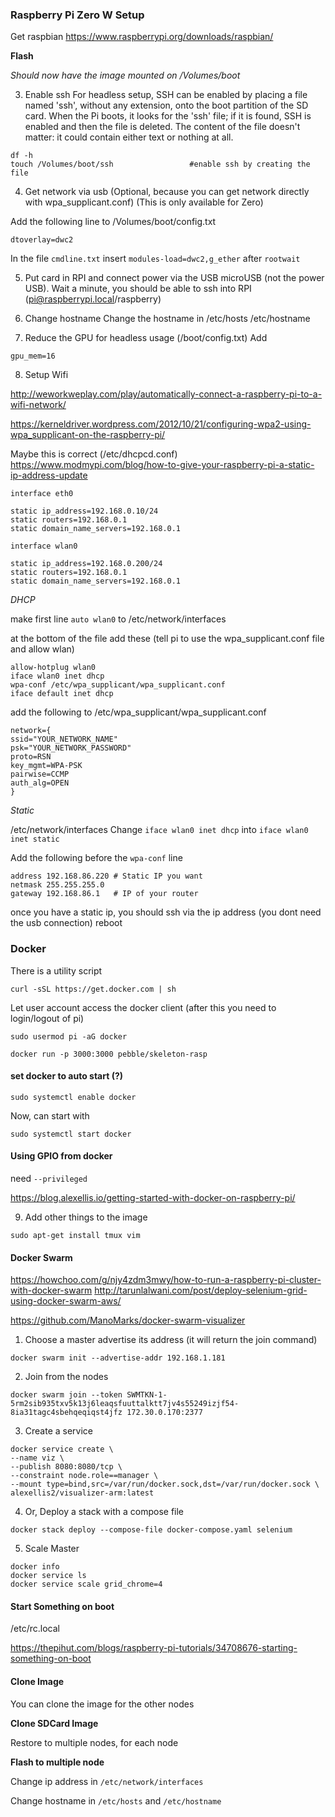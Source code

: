 
### Raspberry Pi Zero W Setup

Get raspbian  https://www.raspberrypi.org/downloads/raspbian/

**Flash**

*Should now have the image mounted on /Volumes/boot* 

3. Enable ssh
For headless setup, SSH can be enabled by placing a file named 'ssh', without any extension, onto the boot partition of the SD card. When the Pi boots, it looks for the 'ssh' file; if it is found, SSH is enabled and then the file is deleted. The content of the file doesn't matter: it could contain either text or nothing at all.
```
df -h
touch /Volumes/boot/ssh                 #enable ssh by creating the file
```

4. Get network via usb (Optional, because you can get network directly with wpa_supplicant.conf)
(This is only available for Zero)

Add the following line to /Volumes/boot/config.txt

```
dtoverlay=dwc2
```

In the file `cmdline.txt` insert `modules-load=dwc2,g_ether` after `rootwait`

5. Put card in RPI and connect power via the USB microUSB (not the power USB).
   Wait a minute, you should be able to ssh into RPI
   (pi@raspberrypi.local/raspberry)


6. Change hostname
Change the hostname in 
/etc/hosts
/etc/hostname

7. Reduce the GPU for headless usage (/boot/config.txt)
Add
```
gpu_mem=16 
```


8. Setup Wifi

http://weworkweplay.com/play/automatically-connect-a-raspberry-pi-to-a-wifi-network/

https://kerneldriver.wordpress.com/2012/10/21/configuring-wpa2-using-wpa_supplicant-on-the-raspberry-pi/

Maybe this is correct (/etc/dhcpcd.conf)
https://www.modmypi.com/blog/how-to-give-your-raspberry-pi-a-static-ip-address-update

```
interface eth0

static ip_address=192.168.0.10/24
static routers=192.168.0.1
static domain_name_servers=192.168.0.1

interface wlan0

static ip_address=192.168.0.200/24
static routers=192.168.0.1
static domain_name_servers=192.168.0.1
```

*DHCP*

make first line `auto wlan0` to /etc/network/interfaces

at the bottom of the file add these (tell pi to use the wpa_supplicant.conf file and allow wlan)
```
allow-hotplug wlan0
iface wlan0 inet dhcp
wpa-conf /etc/wpa_supplicant/wpa_supplicant.conf
iface default inet dhcp
```


add the following to /etc/wpa_supplicant/wpa_supplicant.conf
```
network={
ssid="YOUR_NETWORK_NAME"
psk="YOUR_NETWORK_PASSWORD"
proto=RSN
key_mgmt=WPA-PSK
pairwise=CCMP
auth_alg=OPEN
}
```

*Static*

/etc/network/interfaces
Change `iface wlan0 inet dhcp` into `iface wlan0 inet static`

Add the following before the `wpa-conf` line
```
address 192.168.86.220 # Static IP you want 
netmask 255.255.255.0 
gateway 192.168.86.1   # IP of your router
```

once you have a static ip, you should ssh via the ip address (you dont need the usb connection)
reboot

### Docker

There is a utility script
```
curl -sSL https://get.docker.com | sh
```

Let user account access the docker client (after this you need to login/logout of pi)
```
sudo usermod pi -aG docker

docker run -p 3000:3000 pebble/skeleton-rasp
```

#### set docker to auto start (?)
```
sudo systemctl enable docker
```
Now, can start with 
```
sudo systemctl start docker
```

#### Using GPIO from docker
need `--privileged`

https://blog.alexellis.io/getting-started-with-docker-on-raspberry-pi/

9. Add other things to the image

```
sudo apt-get install tmux vim
```

#### Docker Swarm

https://howchoo.com/g/njy4zdm3mwy/how-to-run-a-raspberry-pi-cluster-with-docker-swarm
http://tarunlalwani.com/post/deploy-selenium-grid-using-docker-swarm-aws/

https://github.com/ManoMarks/docker-swarm-visualizer

1. Choose a master advertise its address (it will return the join command)
```
docker swarm init --advertise-addr 192.168.1.181
```

2. Join from the nodes
```
docker swarm join --token SWMTKN-1-5rm2sib935txv5k13j6leaqsfuuttalktt7jv4s55249izjf54-8ia31tagc4sbehqeqiqst4jfz 172.30.0.170:2377
```

3. Create a service
```
docker service create \
--name viz \
--publish 8080:8080/tcp \
--constraint node.role==manager \
--mount type=bind,src=/var/run/docker.sock,dst=/var/run/docker.sock \
alexellis2/visualizer-arm:latest
```

4. Or, Deploy a stack with a compose file
```
docker stack deploy --compose-file docker-compose.yaml selenium
```

5. Scale
Master
```
docker info
docker service ls
docker service scale grid_chrome=4
```

#### Start Something on boot

/etc/rc.local

https://thepihut.com/blogs/raspberry-pi-tutorials/34708676-starting-something-on-boot


#### Clone Image

You can clone the image for the other nodes

**Clone SDCard Image**

Restore to multiple nodes, for each node

**Flash to multiple node**

Change ip address in `/etc/network/interfaces`


Change hostname in `/etc/hosts` and `/etc/hostname`




